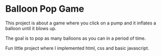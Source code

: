 # Balloon Pop Game

This project is about a game where you click on a pump and it inflates a balloon until it blows up. 

The goal is to pop as many balloons as you can in a period of time.

Fun little project where I implemented html, css and basic javascript.
